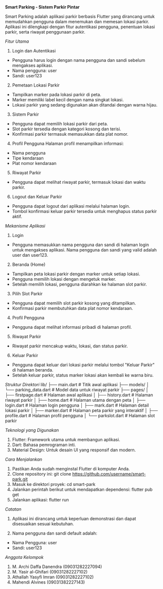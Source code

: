**Smart Parking - Sistem Parkir Pintar**

Smart Parking adalah aplikasi parkir berbasis Flutter yang dirancang untuk memudahkan pengguna dalam menemukan dan memesan lokasi parkir. Aplikasi ini dilengkapi dengan fitur autentikasi pengguna, penentuan lokasi parkir, serta riwayat penggunaan parkir.

*Fitur Utama*
1. Login dan Autentikasi
- Pengguna harus login dengan nama pengguna dan sandi sebelum mengakses aplikasi.
- Nama pengguna: user
- Sandi: user123

2. Pemetaan Lokasi Parkir
- Tampilkan marker pada lokasi parkir di peta.
- Marker memiliki label kecil dengan nama singkat lokasi.
- Lokasi parkir yang sedang digunakan akan ditandai dengan warna hijau.

3. Sistem Parkir
- Pengguna dapat memilih lokasi parkir dari peta.
- Slot parkir tersedia dengan kategori kosong dan terisi.
- Konfirmasi parkir termasuk memasukkan data plat nomor.

4. Profil Pengguna
Halaman profil menampilkan informasi:
- Nama pengguna
- Tipe kendaraan
- Plat nomor kendaraan

5. Riwayat Parkir
- Pengguna dapat melihat riwayat parkir, termasuk lokasi dan waktu parkir.

6. Logout dan Keluar Parkir
- Pengguna dapat logout dari aplikasi melalui halaman login.
- Tombol konfirmasi keluar parkir tersedia untuk menghapus status parkir aktif.

*Mekanisme Aplikasi*
1. Login
- Pengguna memasukkan nama pengguna dan sandi di halaman login untuk mengakses aplikasi. Nama pengguna dan sandi yang valid adalah user dan user123.

2. Beranda (Home)
- Tampilkan peta lokasi parkir dengan marker untuk setiap lokasi.
- Pengguna memilih lokasi dengan mengetuk marker.
- Setelah memilih lokasi, pengguna diarahkan ke halaman slot parkir.

3. Pilih Slot Parkir
- Pengguna dapat memilih slot parkir kosong yang ditampilkan.
- Konfirmasi parkir membutuhkan data plat nomor kendaraan.

4. Profil Pengguna
- Pengguna dapat melihat informasi pribadi di halaman profil.

5. Riwayat Parkir
- Riwayat parkir mencakup waktu, lokasi, dan status parkir.

6. Keluar Parkir
- Pengguna dapat keluar dari lokasi parkir melalui tombol "Keluar Parkir" di halaman beranda.
- Setelah keluar parkir, status marker lokasi akan kembali ke warna biru.

*Struktur Direktori*
lib/
├── main.dart               # Titik awal aplikasi
├── models/
│   └── parking_data.dart   # Model data untuk riwayat parkir
├── pages/
│   ├── firstpage.dart      # Halaman awal aplikasi
│   ├── history.dart        # Halaman riwayat parkir
│   ├── home.dart           # Halaman utama dengan peta
│   ├── login.dart          # Halaman login pengguna
│   ├── mark.dart           # Halaman detail lokasi parkir
│   ├── marker.dart         # Halaman peta parkir yang interaktif
│   ├── profile.dart        # Halaman profil pengguna
│   └── parkslot.dart       # Halaman slot parkir

*Teknologi yang Digunakan*
1. Flutter: Framework utama untuk membangun aplikasi.
2. Dart: Bahasa pemrograman inti.
3. Material Design: Untuk desain UI yang responsif dan modern.

*Cara Menjalankan*
1. Pastikan Anda sudah menginstal Flutter di komputer Anda.
2. Clone repository ini: git clone https://github.com/username/smart-park.git
3. Masuk ke direktori proyek: cd smart-park
4. Jalankan perintah berikut untuk mendapatkan dependensi: flutter pub get
5. Jalankan aplikasi: flutter run

*Catatan*
1. Aplikasi ini dirancang untuk keperluan demonstrasi dan dapat disesuaikan sesuai kebutuhan.
  
2. Nama pengguna dan sandi default adalah:
- Nama Pengguna: user
- Sandi: user123

*Anggota Kelompok*
1. M. Archi Daffa Danendra (09031282227094)
2. M. Yasir al-Ghifari (09031282227102)
3. Athallah Yasyfi Imran (09031282227102)
4. Mahendi Alvines (09031382227143)
